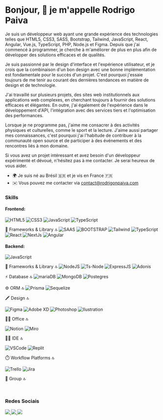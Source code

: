 Bonjour, 👋 je m'appelle Rodrigo Paiva
==============================

Je suis un développeur web ayant une grande expérience des technologies telles que HTML5, CSS3, SASS, Bootstrap, Tailwind, JavaScript, React, Angular, Vue.js, TypeScript, PHP, Node.js et Figma. Depuis que j'ai commencé à programmer, je cherche à m'améliorer de plus en plus afin de développer des solutions efficaces et de qualités.

Je suis passionné par le design d'interface et l'expérience utilisateur, et je crois que la combinaison d'un bon design avec une bonne implémentation est fondamentale pour le succès d'un projet. C'est pourquoi j'essaie toujours de me tenir au courant des dernières tendances en matière de design et de technologie.

J'ai travaillé sur plusieurs projets, des sites web institutionnels aux applications web complexes, en cherchant toujours à fournir des solutions efficaces et élégantes. En outre, j'ai également de l'expérience dans le développement d'API, l'intégration avec des services tiers et l'optimisation des performances.

Lorsque je ne programme pas, j'aime me consacrer à des activités physiques et culturelles, comme le sport et la lecture. J'aime aussi partager mes connaissances, c'est pourquoi j'ai l'habitude de contribuer à la communauté open source et de participer à des événements et des rencontres liés à mon domaine.

Si vous avez un projet intéressant et avez besoin d'un développeur expérimenté et dévoué, n'hésitez pas à me contacter. Je serai heureux de vous aider.



* 🌍 Je suis né au Brésil :brazil: et je vis en France :fr: 
* ✉️ Vous pouvez me contacter via [contact@rodrigonpaiva.com](mailto:contact@rodrigonpaiva.com)


### Skills  

#### Frontend:
<p>
        <img src="https://img.shields.io/badge/HTML5-E34F26?style=for-the-badge&logo=html5&logoColor=white" alt="HTML5" />
        <img src="https://img.shields.io/badge/CSS3-1572B6?style=for-the-badge&logo=css3&logoColor=white" alt="CSS3" />
        <img src="https://img.shields.io/badge/JavaScript-F7DF1E?style=for-the-badge&logo=javascript&logoColor=000000" alt="JavaScript" />
        <img src="https://img.shields.io/badge/TypeScript-007ACC?style=for-the-badge&logo=typescript&logoColor=white" alt="TypeScript" />
        <p>
                🚀 Frameworks & Library 🔝
                <img src="https://img.shields.io/badge/Sass-CC6699?style=for-the-badge&logo=sass&logoColor=white" alt="SAAS" />
                <img src="https://img.shields.io/badge/Bootstrap-563D7C?style=for-the-badge&logo=bootstrap&logoColor=white" alt="BOOTSTRAP" />
                <img src="https://img.shields.io/badge/Tailwind_CSS-38B2AC?style=for-the-badge&logo=tailwind-css&logoColor=white" alt="Tailwind" />
                <img src="https://img.shields.io/badge/TypeScript-007ACC?style=for-the-badge&logo=typescript&logoColor=white" alt="TypeScript" />
                <img src="https://img.shields.io/badge/React-20232A?style=for-the-badge&logo=react&logoColor=61DAFB" alt="React" />
                <img src="https://img.shields.io/badge/next%20js-000000?style=for-the-badge&logo=nextdotjs&logoColor=white" alt="NextJs" />
                <img src="https://img.shields.io/badge/Angular-DD0031?style=for-the-badge&logo=angular&logoColor=white" alt="Angular" />
        </p>
</p>


#### Backend:
<p>
        <img src="https://img.shields.io/badge/JavaScript-F7DF1E?style=for-the-badge&logo=javascript&logoColor=000000" alt="JavaScript" />
        <p>
                🚀 Frameworks & Library 🔝
                <img src="https://img.shields.io/badge/Node.js-339933?style=for-the-badge&logo=nodedotjs&logoColor=white" alt="NodeJS" />
                <img src="https://img.shields.io/badge/ts--node-3178C6?style=for-the-badge&logo=ts-node&logoColor=white" alt="Ts-Node" />
                <img src="https://img.shields.io/badge/Express%20js-000000?style=for-the-badge&logo=express&logoColor=white" alt="ExpressJS" />
                <img src="https://img.shields.io/badge/adonis%20js-220052?style=for-the-badge&logo=adonisjs&logoColor=white" alt="Adonis" />
        </p>
        <p>
                ⚡ Database 🔝
                <img src="https://img.shields.io/badge/MariaDB-003545?style=for-the-badge&logo=mariadb&logoColor=white" alt="mariaDB" />
                <img src="https://img.shields.io/badge/MongoDB-4EA94B?style=for-the-badge&logo=mongodb&logoColor=white" alt="MongoDB" />
                <img src="https://img.shields.io/badge/PostgreSQL-316192?style=for-the-badge&logo=postgresql&logoColor=white" alt="Postegres" />
        </p>
        <p>
                ⚙️ ORM 🔝
                <img src ="https://img.shields.io/badge/Prisma-3982CE?style=for-the-badge&logo=Prisma&logoColor=white" alt="Prisma" />
                <img src ="https://img.shields.io/badge/Sequelize-52B0E7?style=for-the-badge&logo=Sequelize&logoColor=white" alt="Sequelize" />
        </p>

        
</p>

🖍 Design 🔝
<p>
        <img src="https://img.shields.io/badge/Figma-F24E1E?style=for-the-badge&logo=figma&logoColor=white" alt="Figma" />
        <img src="https://img.shields.io/badge/Adobe%20XD-470137?style=for-the-badge&logo=Adobe%20XD&logoColor=#FF61F6" alt="Adobe XD" />
        <img src="https://img.shields.io/badge/Adobe%20Photoshop-31A8FF?style=for-the-badge&logo=Adobe%20Photoshop&logoColor=black" alt="Photoshop" />
        <img src="https://img.shields.io/badge/Adobe%20Illustrator-FF9A00?style=for-the-badge&logo=adobe%20illustrator&logoColor=white" alt="Ilustration" />
</p>

👨‍💻 Office 🔝
<p>
        <img src="https://img.shields.io/badge/Notion-000000?style=for-the-badge&logo=notion&logoColor=white" alt="Notion" />
        <img src="https://img.shields.io/badge/Miro-F7C922?style=for-the-badge&logo=Miro&logoColor=050036" alt="Miro" />
</p>
👩‍💻 IDE 🔝
<p>     
        <img src="https://img.shields.io/badge/VSCode-0078D4?style=for-the-badge&logo=visual%20studio%20code&logoColor=white" alt="VSCode" />
        <img src="https://img.shields.io/badge/replit-667881?style=for-the-badge&logo=replit&logoColor=white" alt="Replit" />
</p>
        ⏱️ Workflow Platforms 🔝
        <p>
                <img src="https://img.shields.io/badge/Trello-0052CC?style=for-the-badge&logo=trello&logoColor=white" alt="Trello" />
                <img src="https://img.shields.io/badge/Jira-0052CC?style=for-the-badge&logo=Jira&logoColor=white" alt="Jira" />
        </p>
        🤜 Group 🔝
        <p>
                <img src="https://img.shields.io/badge/Discord-5865F2?style=for-the-badge&logo=discord&logoColor=white" alt="" />
                <img src="https://img.shields.io/badge/Google%20Meet-00897B?style=for-the-badge&logo=google-meet&logoColor=white" alt="" />
                <img src="https://img.shields.io/badge/Slack-4A154B?style=for-the-badge&logo=slack&logoColor=white" alt="" />
        </p>
</p>

### Redes Sociais
<p>
    <a href="https://www.github.com/rodrigonpaiva" target="_blank" rel="noreferrer">
        <img src="https://img.shields.io/badge/GitHub-100000?style=for-the-badge&logo=github&logoColor=white"/>
    </a>
    <a href="http://www.instagram.com/npaivarodrigo" target="_blank" rel="noreferrer">
        <img src="https://img.shields.io/badge/Instagram-E4405F?style=for-the-badge&logo=instagram&logoColor=white" />
    </a>
    <a href="" target="_blank" rel="noreferrer">
        <img src="https://img.shields.io/badge/LinkedIn-0077B5?style=for-the-badge&logo=linkedin&logoColor=white" />
    </a>
</p>
